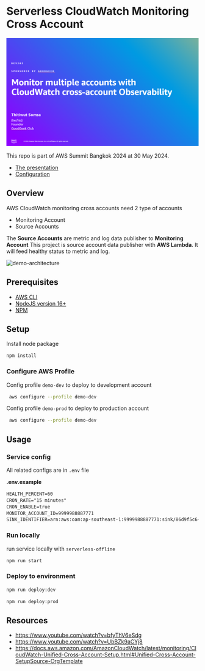 # Serverless CloudWatch Monitoring Cross Account

![covere](./assets/cover.png)

This repo is part of AWS Summit Bangkok 2024 at 30 May 2024.

- [The presentation](https://docs.google.com/presentation/d/1sI5gvI13iF6mo3RT-yUZgG_c9hG42VUm/edit?usp=drive_link&ouid=117377256572461095430&rtpof=true&sd=true)
- [Configuration](https://youtu.be/EQK6Zg13oKc)

## Overview

AWS CloudWatch monitoring cross accounts need 2 type of accounts
- Monitoring Account
- Source Accounts

The **Source Accounts** are metric and log data publisher to **Monitoring Account**
This project is source account data publisher with **AWS Lambda**. It will feed healthy status to metric and log.

![demo-architecture](./assets/demo-architecture.png)

## Prerequisites
- [AWS CLI](https://docs.aws.amazon.com/cli/latest/userguide/)
- [NodeJS version 16+](https://nodejs.org/)
- [NPM](https://www.npmjs.com/)

## Setup
Install node package
```bash
npm install
```

### Configure AWS Profile

Config profile `demo-dev` to deploy to development account
```sh
 aws configure --profile demo-dev
```

Config profile `demo-prod` to deploy to production account
```sh
 aws configure --profile demo-dev
```

## Usage

### Service config

All related configs are in `.env` file

**.env.example**
```txt
HEALTH_PERCENT=60
CRON_RATE="15 minutes"
CRON_ENABLE=true
MONITOR_ACCOUNT_ID=9999988887771
SINK_IDENTIFIER=arn:aws:oam:ap-southeast-1:9999988887771:sink/86d9f5c6-b5c5-4b4d-b3d1-abcdefghia62
```

### Run locally

run service locally with `serverless-offline`

```bash
npm run start
```

### Deploy to environment
```bash
npm run deploy:dev
```

```bash
npm run deploy:prod
```

## Resources
- https://www.youtube.com/watch?v=bfyThV6eSdg
- https://www.youtube.com/watch?v=UbBZk9aCYj8
- https://docs.aws.amazon.com/AmazonCloudWatch/latest/monitoring/CloudWatch-Unified-Cross-Account-Setup.html#Unified-Cross-Account-SetupSource-OrgTemplate
